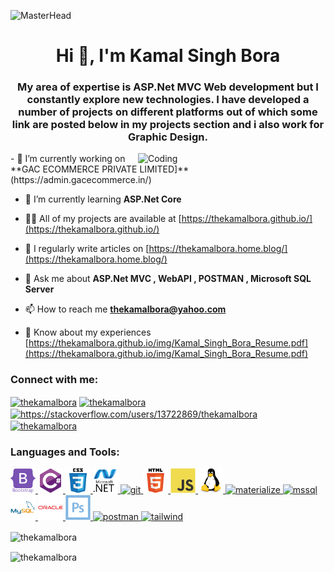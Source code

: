 ![MasterHead](https://media-exp2.licdn.com/dms/image/C4D16AQFK-VW9oiP5OA/profile-displaybackgroundimage-shrink_200_800/0/1656185322188?e=1661385600&v=beta&t=5GajTeV6d9QkvaNgLplceWEWkuNAqgtOqb7BXQGg1Gc)
<h1 align="center">Hi 👋, I'm Kamal Singh Bora</h1>
<h3 align="center">My area of expertise is ASP.Net MVC Web development but I constantly explore new technologies. I have developed a number of projects on different platforms out of which some link are posted below in my projects section and i also work for Graphic Design.</h3>
<img align="right" alt="Coding" width="300" src="https://cdn.dribbble.com/users/1162077/screenshots/3848914/programmer.gif">
- 🔭 I’m currently working on **GAC ECOMMERCE PRIVATE LIMITED]** (https://admin.gacecommerce.in/)

- 🌱 I’m currently learning **ASP.Net Core**

- 👨‍💻 All of my projects are available at [https://thekamalbora.github.io/](https://thekamalbora.github.io/)

- 📝 I regularly write articles on [https://thekamalbora.home.blog/](https://thekamalbora.home.blog/)

- 💬 Ask me about **ASP.Net MVC , WebAPI , POSTMAN , Microsoft SQL Server**

- 📫 How to reach me **thekamalbora@yahoo.com**

- 📄 Know about my experiences [https://thekamalbora.github.io/img/Kamal_Singh_Bora_Resume.pdf](https://thekamalbora.github.io/img/Kamal_Singh_Bora_Resume.pdf)

<h3 align="left">Connect with me:</h3>
<p align="left">
<a href="https://twitter.com/thekamalbora" target="blank"><img align="center" src="https://raw.githubusercontent.com/rahuldkjain/github-profile-readme-generator/master/src/images/icons/Social/twitter.svg" alt="thekamalbora" height="30" width="40" /></a>
<a href="https://linkedin.com/in/thekamalbora" target="blank"><img align="center" src="https://raw.githubusercontent.com/rahuldkjain/github-profile-readme-generator/master/src/images/icons/Social/linked-in-alt.svg" alt="thekamalbora" height="30" width="40" /></a>
<a href="https://stackoverflow.com/users/https://stackoverflow.com/users/13722869/thekamalbora" target="blank"><img align="center" src="https://raw.githubusercontent.com/rahuldkjain/github-profile-readme-generator/master/src/images/icons/Social/stack-overflow.svg" alt="https://stackoverflow.com/users/13722869/thekamalbora" height="30" width="40" /></a>
<a href="https://instagram.com/thekamalbora" target="blank"><img align="center" src="https://raw.githubusercontent.com/rahuldkjain/github-profile-readme-generator/master/src/images/icons/Social/instagram.svg" alt="thekamalbora" height="30" width="40" /></a>
</p>

<h3 align="left">Languages and Tools:</h3>
<p align="left"> <a href="https://getbootstrap.com" target="_blank" rel="noreferrer"> <img src="https://raw.githubusercontent.com/devicons/devicon/master/icons/bootstrap/bootstrap-plain-wordmark.svg" alt="bootstrap" width="40" height="40"/> </a> <a href="https://www.w3schools.com/cs/" target="_blank" rel="noreferrer"> <img src="https://raw.githubusercontent.com/devicons/devicon/master/icons/csharp/csharp-original.svg" alt="csharp" width="40" height="40"/> </a> <a href="https://www.w3schools.com/css/" target="_blank" rel="noreferrer"> <img src="https://raw.githubusercontent.com/devicons/devicon/master/icons/css3/css3-original-wordmark.svg" alt="css3" width="40" height="40"/> </a> <a href="https://dotnet.microsoft.com/" target="_blank" rel="noreferrer"> <img src="https://raw.githubusercontent.com/devicons/devicon/master/icons/dot-net/dot-net-original-wordmark.svg" alt="dotnet" width="40" height="40"/> </a> <a href="https://git-scm.com/" target="_blank" rel="noreferrer"> <img src="https://www.vectorlogo.zone/logos/git-scm/git-scm-icon.svg" alt="git" width="40" height="40"/> </a> <a href="https://www.w3.org/html/" target="_blank" rel="noreferrer"> <img src="https://raw.githubusercontent.com/devicons/devicon/master/icons/html5/html5-original-wordmark.svg" alt="html5" width="40" height="40"/> </a> <a href="https://developer.mozilla.org/en-US/docs/Web/JavaScript" target="_blank" rel="noreferrer"> <img src="https://raw.githubusercontent.com/devicons/devicon/master/icons/javascript/javascript-original.svg" alt="javascript" width="40" height="40"/> </a> <a href="https://www.linux.org/" target="_blank" rel="noreferrer"> <img src="https://raw.githubusercontent.com/devicons/devicon/master/icons/linux/linux-original.svg" alt="linux" width="40" height="40"/> </a> <a href="https://materializecss.com/" target="_blank" rel="noreferrer"> <img src="https://raw.githubusercontent.com/prplx/svg-logos/5585531d45d294869c4eaab4d7cf2e9c167710a9/svg/materialize.svg" alt="materialize" width="40" height="40"/> </a> <a href="https://www.microsoft.com/en-us/sql-server" target="_blank" rel="noreferrer"> <img src="https://www.svgrepo.com/show/303229/microsoft-sql-server-logo.svg" alt="mssql" width="40" height="40"/> </a> <a href="https://www.mysql.com/" target="_blank" rel="noreferrer"> <img src="https://raw.githubusercontent.com/devicons/devicon/master/icons/mysql/mysql-original-wordmark.svg" alt="mysql" width="40" height="40"/> </a> <a href="https://www.oracle.com/" target="_blank" rel="noreferrer"> <img src="https://raw.githubusercontent.com/devicons/devicon/master/icons/oracle/oracle-original.svg" alt="oracle" width="40" height="40"/> </a> <a href="https://www.photoshop.com/en" target="_blank" rel="noreferrer"> <img src="https://raw.githubusercontent.com/devicons/devicon/master/icons/photoshop/photoshop-line.svg" alt="photoshop" width="40" height="40"/> </a> <a href="https://postman.com" target="_blank" rel="noreferrer"> <img src="https://www.vectorlogo.zone/logos/getpostman/getpostman-icon.svg" alt="postman" width="40" height="40"/> </a> <a href="https://tailwindcss.com/" target="_blank" rel="noreferrer"> <img src="https://www.vectorlogo.zone/logos/tailwindcss/tailwindcss-icon.svg" alt="tailwind" width="40" height="40"/> </a> </p>

<p><img align="center" src="https://github-readme-stats.vercel.app/api/top-langs?username=thekamalbora&show_icons=true&locale=en&layout=compact" alt="thekamalbora" /></p>

<p><img align="center" src="https://github-readme-streak-stats.herokuapp.com/?user=thekamalbora&" alt="thekamalbora" /></p>
